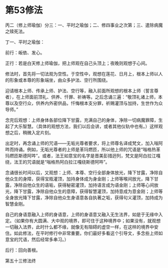 # 第53修法

丙二（修上师瑜伽）分三：一、平时之瑜伽；二、修四事业之次第；三、遣除病魔之赎死法。

丁一、平时之瑜伽：

前行：皈依、发心。

正行：若是白天修上师瑜伽，把上师观在自己头顶上；夜晚则观想于心间。

修法时，首先将一切法观为空性。于空性中，观想在莲花、日月上，根本上师以人的形象或本尊的形象端坐，由众多护法、空行所围绕。

迎请根本上师、传承上师、护法、空行等，融入前面所观想的根本上师（誓言尊者），在上师面前顶礼、供养、忏罪、祈祷等。之后念诵三遍：“敬顶礼诸上师，本尊以及空行众，供养内外密供品，忏悔根本支分罪，祈赐灌顶与加持，生世作为众导师。”

念完后观想：上师身体各部位降下甘露，充满自己的身体，净除一切病魔罪障，生起了大乐智慧。（具体的观想方法，我们以后会讲，或者其他仪轨中也有。）这样观想之后，稍微入定片刻。

出定时，再念诵上师的咒语——无垢光尊者要求，将上师尊名译成梵文，加入嗡阿吽而持诵。例如，无垢光尊者的上师是革玛燃匝，所以他上师的咒语是“嗡格热革玛燃匝斯德阿吽”。或者，法王如意宝的名字是晋美彭措迥列，梵文是阿白拉江嘎绕，法王的咒语就是“嗡格热阿白拉江嘎绕斯德阿吽”。

念诵很长时间以后，又观想：上师、本尊、空行全部身体放光，降下甘露，净除自他众生的身障，获得宝瓶灌顶，加持身体成为身金刚；上师等喉间放光，降下甘露，净除自他众生的语垢，获得秘密灌顶，加持语言成为语金刚；上师等心间放光，降下甘露，净除自他众生的意障，获得智慧灌顶，加持意成为意金刚；上师等全身放光降下甘露，净除自他众生身语意各自执著之垢，获得句义灌顶，加持成为智慧金刚。

自己的身语意融入上师的身语意，上师的身语意又融入无生法界，如是于无缘中入定。（如果你有大圆满、大中观的境界，即可住于这种境界中；如果没有，就观想一切融入法界，此时什么都不缘，就像无有阻碍的虚空一样，在这样的境界中安住。如此修法，在平时修行中非常重要。你们最好多看这个引导文，多念些上师如意宝的咒语，然后经常多串习。）

后行：回向善根。

第五十三修法终

